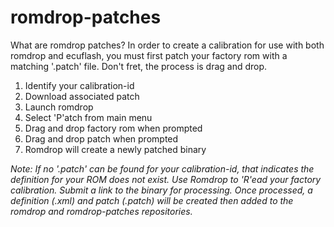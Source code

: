 # romdrop-patches
What are romdrop patches? In order to create a calibration for use with both romdrop and ecuflash, you must first patch your factory rom with a matching '<calibration-id>.patch' file. Don't fret, the process is drag and drop.

1. Identify your calibration-id
2. Download associated patch
3. Launch romdrop
4. Select 'P'atch from main menu
5. Drag and drop factory rom when prompted
6. Drag and drop patch when prompted
7. Romdrop will create a newly patched binary

_Note: If no '.patch' can be found for your calibration-id, that indicates the definition for your ROM does not exist. Use Romdrop to 'R'ead your factory calibration. Submit a link to the binary for processing. Once processed, a definition (.xml) and patch (.patch) will be created then added to the romdrop and romdrop-patches repositories._
